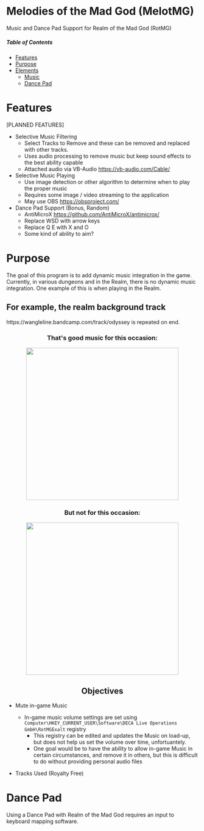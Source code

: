 # Melodies of the Mad God (MelotMG)
Music and Dance Pad Support for Realm of the Mad God (RotMG)

##### Table of Contents  
* [Features](#Features)  
* [Purpose](#Purpose)  
* [Elements](#Elements) 
  * [Music](#Music)
  * [Dance Pad](#Dance_Pad)

<a name="Features"/>
<a name="Purpose"/>
<a name="Elements"/>
<a name="Music"/>
<a name="Dance_Pad"/>

<h1> Features </h1>
[PLANNED FEATURES]

* Selective Music Filtering
  * Select Tracks to Remove and these can be removed and replaced with other tracks.
  * Uses audio processing to remove music but keep sound effects to the best ability capable
  * Attached audio via VB-Audio https://vb-audio.com/Cable/
* Selective Music Playing
  * Use image detection or other algorithm to determine when to play the proper music
  * Requires some image / video streaming to the application
  * May use OBS https://obsproject.com/
* Dance Pad Support (Bonus, Random)
  * AntiMicroX https://github.com/AntiMicroX/antimicrox/
  * Replace WSD with arrow keys
  * Replace Q E with X and O
  * Some kind of ability to aim?

    

<h1> Purpose </h1>

The goal of this program is to add dynamic music integration in the game. Currently, in various dungeons and in the Realm, there is no dynamic music integration.
One example of this is when playing in the Realm.

<h2> For example, the realm background track </h2>
https://wangleline.bandcamp.com/track/odyssey is repeated on end. 
<h3 align="center">
That's good music for this occasion:
</h3>
<p align="center">
 <img src="https://github.com/user-attachments/assets/4142aa97-6380-447c-b50e-789ec6e713d2" style="width:400px; max-width:400px;"> 
</p>
<h3 align="center"> But not for this occasion: 
</h3>
<p align="center">
 <img src="https://github.com/user-attachments/assets/f7cc3a36-04ed-46bb-b05a-2450d89c986f" style="width:400px; max-width: 400px;">
</p>
<h2 align="center"> Objectives </h1>

* Mute in-game Music
  * In-game music volume settings are set using `Computer\HKEY_CURRENT_USER\Software\DECA Live Operations GmbH\RotMGExalt` registry
     * This registry can be edited and updates the Music on load-up, but does not help us set the volume over time, unfortuantely.
     * One goal would be to have the ability to allow in-game Music in certain circumstances, and remove it in others, but this is difficult to do without providing personal audio files
      

* Tracks Used (Royalty Free)

# Dance Pad
Using a Dance Pad with Realm of the Mad God requires an input to keyboard mapping software.

